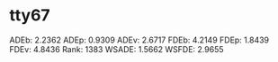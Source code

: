 # tty67

ADEb: 2.2362
ADEp: 0.9309
ADEv: 2.6717
FDEb: 4.2149
FDEp: 1.8439
FDEv: 4.8436
Rank: 1383
WSADE: 1.5662
WSFDE: 2.9655
